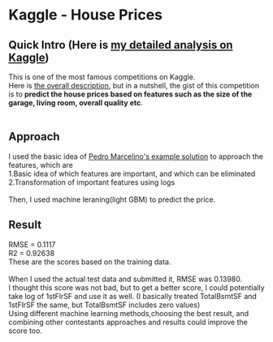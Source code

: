 # Kaggle - House Prices
## Quick Intro (Here is [my detailed analysis on Kaggle](https://github.com/TS-0910/Kaggle_House_Prices/blob/master/house-price-ts-0910%20(1).ipynb))
This is one of the most famous competitions on Kaggle.<br/>
Here is [the overall description](https://www.kaggle.com/c/house-prices-advanced-regression-techniques), but in a nutshell, the gist of this competition is to **predict the house prices based on features such as the size of the garage, living room, overall quality etc**.<br/><br/>


## Approach
I used the basic idea of [Pedro Marcelino's example solution](https://www.kaggle.com/pmarcelino/comprehensive-data-exploration-with-python) to approach the features, which are<br/>
1.Basic idea of which features are important, and which can be eliminated<br/>
2.Transformation of important features using logs<br/>
<br/>
Then, I used machine leraning(light GBM) to predict the price.<br/>

## Result
RMSE = 0.1117 <br/>
R2 = 0.92638 <br/>
These are the scores based on the training data.<br/>
<br/>
When I used the actual test data and submitted it, RMSE was 0.13980.<br/> 
I thought this score was not bad, but to get a better score, I could potentially take log of 1stFlrSF and use it as well. (I basically treated TotalBsmtSF and 1stFlrSF the same, but TotalBsmtSF includes zero values) <br/>
Using different machine learning methods,choosing the best result, and combining other contestants approaches and results could improve the score too. 
